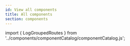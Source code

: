 ```yaml
---
id: View all components
title: All components
section: components
---
```


import { LogGroupedRoutes } from '../components/componentCatalog/componentCatalog.js';

<LogGroupedRoutes />
